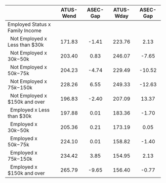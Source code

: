 
|                      |    ATUS-Wend |     ASEC-Gap |    ATUS-Wday |     ASEC-Gap |
| -------------------- | :----------: | :----------: | :----------: | :----------: |
| Employed Status x Family Income |              |              |              |              |
| &nbsp;&nbsp;Not Employed x Less than $30k |       171.83 |        -1.41 |       223.76 |         2.13 |
| &nbsp;&nbsp;Not Employed x $30k-$50k |       203.40 |         0.83 |       246.07 |        -7.65 |
| &nbsp;&nbsp;Not Employed x $50k-$75k |       204.23 |        -4.74 |       229.49 |       -10.52 |
| &nbsp;&nbsp;Not Employed x $75k-$150k |       228.26 |         6.55 |       249.33 |       -12.63 |
| &nbsp;&nbsp;Not Employed x $150k and over |       196.83 |        -2.40 |       207.09 |        13.37 |
| &nbsp;&nbsp;Employed x Less than $30k |       197.88 |         0.01 |       183.36 |        -1.70 |
| &nbsp;&nbsp;Employed x $30k-$50k |       205.36 |         0.21 |       173.19 |         0.05 |
| &nbsp;&nbsp;Employed x $50k-$75k |       224.10 |         0.01 |       158.82 |        -1.40 |
| &nbsp;&nbsp;Employed x $75k-$150k |       234.42 |         3.85 |       154.95 |         2.13 |
| &nbsp;&nbsp;Employed x $150k and over |       265.79 |        -9.65 |       156.40 |        -0.77 |

